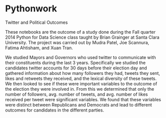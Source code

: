 # Pythonwork

Twitter and Political Outcomes

These notebooks are the outcome of a study done during the Fall quarter 2014 Python for Data Science class taught 
by Brian Grainger at Santa Clara University. The project was carried out by Mudra Patel, Joe Scannura, Fatima Ahtisham, 
and Xuan Tran. 

We studied Mayors and Governors who used twitter to communicate with their constituents during the last 3 years. Specifically 
we studied the candidates twitter accounts for 30 days before their election day and gathered information about how many 
followers they had, tweets they sent, likes and retweets they received, and the lexical diversity of these tweets. We then
looked to see if these were important variables to the outcome of the election they were involved in. From this we determined 
that only the number of followers, avg. number of tweets, and avg. number of likes received per tweet were significant variables. 
We found that these variables were distinct between Republicans and Democrats and lead to different outcomes for candidates
in the different parties. 
